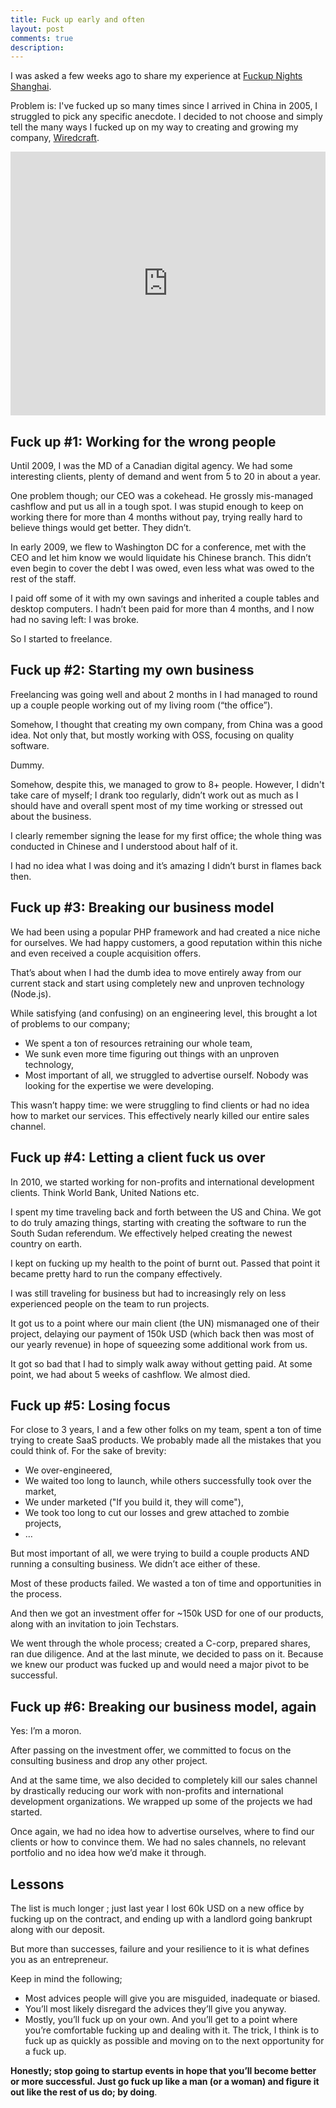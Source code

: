 ```yaml
---
title: Fuck up early and often
layout: post
comments: true
description:
---
```


I was asked a few weeks ago to share my experience at [Fuckup Nights Shanghai](https://fuckupnights.com/event/fuckup-nights-shanghai/).

Problem is: I've fucked up so many times since I arrived in China in 2005, I struggled to pick any specific anecdote. I decided to not choose and simply tell the many ways I fucked up on my way to creating and growing my company, [Wiredcraft](https://wiredcraft.com).

<p><iframe src="https://docs.google.com/presentation/d/1e4Y2btCwLRr2UoHw_PdH_rVakpF5oDNvnKYTkNJBIzU/embed?start=false&loop=false&delayms=3000" frameborder="0" width="100%" height="422" allowfullscreen="true" mozallowfullscreen="true" webkitallowfullscreen="true"></iframe></p>

## Fuck up #1: Working for the wrong people

Until 2009, I was the MD of a Canadian digital agency. We had some interesting clients, plenty of demand and went from 5 to 20 in about a year.

One problem though; our CEO was a cokehead. He grossly mis-managed cashflow and put us all in a tough spot. I was stupid enough to keep on working there for more than 4 months without pay, trying really hard to believe things would get better. They didn’t.

In early 2009, we flew to Washington DC for a conference, met with the CEO and let him know we would liquidate his Chinese branch. This didn’t even begin to cover the debt I was owed, even less what was owed to the rest of the staff.

I paid off some of it with my own savings and inherited a couple tables and desktop computers. I hadn’t been paid for more than 4 months, and I now had no saving left: I was broke.

So I started to freelance.

## Fuck up #2: Starting my own business

Freelancing was going well and about 2 months in I had managed to round up a couple people working out of my living room (“the office”).

Somehow, I thought that creating my own company, from China was a good idea. Not only that, but mostly working with OSS, focusing on quality software.

Dummy.

Somehow, despite this, we managed to grow to 8+ people. However, I didn't take care of myself; I drank too regularly, didn’t work out as much as I should have and overall spent most of my time working or stressed out about the business.

I clearly remember signing the lease for my first office; the whole thing was conducted in Chinese and I understood about half of it.

I had no idea what I was doing and it’s amazing I didn’t burst in flames back then.

## Fuck up #3: Breaking our business model

We had been using a popular PHP framework and had created a nice niche for ourselves. We had happy customers, a good reputation within this niche and even received a couple acquisition offers.

That’s about when I had the dumb idea to move entirely away from our current stack and start using completely new and unproven technology (Node.js).

While satisfying (and confusing) on an engineering level, this brought a lot of problems to our company;

- We spent a ton of resources retraining our whole team,
- We sunk even more time figuring out things with an unproven technology,
- Most important of all, we struggled to advertise ourself. Nobody was looking for the expertise we were developing.

This wasn’t happy time: we were struggling to find clients or had no idea how to market our services. This effectively nearly killed our entire sales channel.

## Fuck up #4: Letting a client fuck us over

In 2010, we started working for non-profits and international development clients. Think World Bank, United Nations etc.

I spent my time traveling back and forth between the US and China. We got to do truly amazing things, starting with creating the software to run the South Sudan referendum. We effectively helped creating the newest country on earth.

I kept on fucking up my health to the point of burnt out. Passed that point it became pretty hard to run the company effectively.

I was still traveling for business but had to increasingly rely on less experienced people on the team to run projects.

It got us to a point where our main client (the UN) mismanaged one of their project, delaying our payment of 150k USD (which back then was most of our yearly revenue) in hope of squeezing some additional work from us.

It got so bad that I had to simply walk away without getting paid. At some point, we had about 5 weeks of cashflow. We almost died.

## Fuck up #5: Losing focus

For close to 3 years, I and a few other folks on my team, spent a ton of time trying to create SaaS products. We probably made all the mistakes that you could think of. For the sake of brevity:

- We over-engineered,
- We waited too long to launch, while others successfully took over the market,
- We under marketed ("If you build it, they will come"),
- We took too long to cut our losses and grew attached to zombie projects,
- …

But most important of all, we were trying to build a couple products AND running a consulting business. We didn’t ace either of these.

Most of these products failed. We wasted a ton of time and opportunities in the process.

And then we got an investment offer for ~150k USD for one of our products, along with an invitation to join Techstars.

We went through the whole process; created a C-corp, prepared shares, ran due diligence. And at the last minute, we decided to pass on it. Because we knew our product was fucked up and would need a major pivot to be successful.

## Fuck up #6: Breaking our business model, again

Yes: I’m a moron.

After passing on the investment offer, we committed to focus on the consulting business and drop any other project.

And at the same time, we also decided to completely kill our sales channel by drastically reducing our work with non-profits and international development organizations. We wrapped up some of the projects we had started.

Once again, we had no idea how to advertise ourselves, where to find our clients or how to convince them. We had no sales channels, no relevant portfolio and no idea how we’d make it through.

## Lessons

The list is much longer ; just last year I lost 60k USD on a new office by fucking up on the contract, and ending up with a landlord going bankrupt along with our deposit.

But more than successes, failure and your resilience to it is what defines you as an entrepreneur.

Keep in mind the following;

- Most advices people will give you are misguided, inadequate or biased.
- You’ll most likely disregard the advices they’ll give you anyway.
- Mostly, you’ll fuck up on your own. And you’ll get to a point where you’re comfortable fucking up and dealing with it. The trick, I think is to fuck up as quickly as possible and moving on to the next opportunity for a fuck up.

**Honestly; stop going to startup events in hope that you’ll become better or more successful. Just go fuck up like a man (or a woman) and figure it out like the rest of us do; by doing**.
